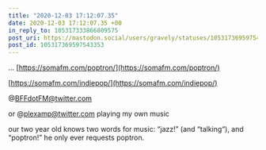 ```yaml
---
title: "2020-12-03 17:12:07.35"
date: 2020-12-03 17:12:07.35 +00
in_reply_to: 105317333866809575
post_uri: https://mastodon.social/users/gravely/statuses/105317369597543353
post_id: 105317369597543353
---
```

… [https://somafm.com/poptron/](https://somafm.com/poptron/)

[https://somafm.com/indiepop/](https://somafm.com/indiepop/)

@BFFdotFM@twitter.com

or @plexamp@twitter.com playing my own music

our two year old knows two words for music: “jazz!” (and “talking“), and “poptron!” he only ever requests poptron.


